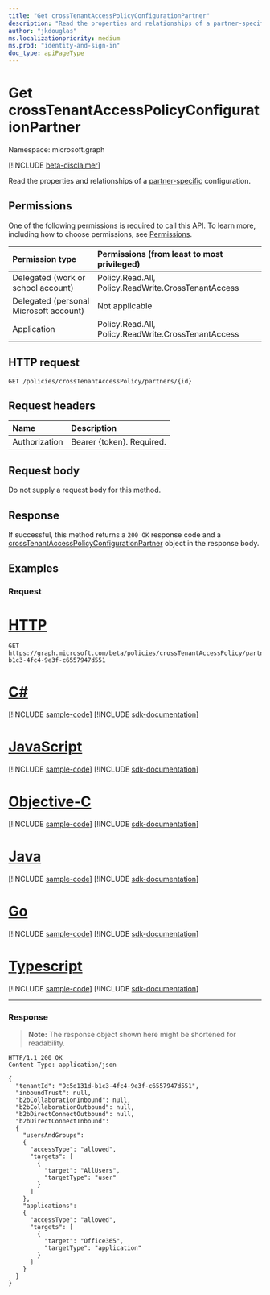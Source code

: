 ```yaml
---
title: "Get crossTenantAccessPolicyConfigurationPartner"
description: "Read the properties and relationships of a partner-specific configuration."
author: "jkdouglas"
ms.localizationpriority: medium
ms.prod: "identity-and-sign-in"
doc_type: apiPageType
---
```


# Get crossTenantAccessPolicyConfigurationPartner

Namespace: microsoft.graph

[!INCLUDE [beta-disclaimer](../../includes/beta-disclaimer.md)]

Read the properties and relationships of a [partner-specific](../resources/crosstenantaccesspolicyconfigurationpartner.md) configuration.

## Permissions

One of the following permissions is required to call this API. To learn more, including how to choose permissions, see [Permissions](/graph/permissions-reference).

|Permission type|Permissions (from least to most privileged)|
|:---|:---|
|Delegated (work or school account)|Policy.Read.All, Policy.ReadWrite.CrossTenantAccess|
|Delegated (personal Microsoft account)|Not applicable|
|Application|Policy.Read.All, Policy.ReadWrite.CrossTenantAccess|

## HTTP request

<!-- {
  "blockType": "ignored"
}
-->

``` http
GET /policies/crossTenantAccessPolicy/partners/{id}
```

## Request headers

|Name|Description|
|:---|:---|
|Authorization|Bearer {token}. Required.|

## Request body

Do not supply a request body for this method.

## Response

If successful, this method returns a `200 OK` response code and a [crossTenantAccessPolicyConfigurationPartner](../resources/crosstenantaccesspolicyconfigurationpartner.md) object in the response body.

## Examples

### Request


# [HTTP](#tab/http)
<!-- {
  "blockType": "request",
  "name": "get_crosstenantaccesspolicyconfigurationpartner"
}
-->

``` http
GET https://graph.microsoft.com/beta/policies/crossTenantAccessPolicy/partners/9c5d131d-b1c3-4fc4-9e3f-c6557947d551
```
# [C#](#tab/csharp)
[!INCLUDE [sample-code](../includes/snippets/csharp/get-crosstenantaccesspolicyconfigurationpartner-csharp-snippets.md)]
[!INCLUDE [sdk-documentation](../includes/snippets/snippets-sdk-documentation-link.md)]

# [JavaScript](#tab/javascript)
[!INCLUDE [sample-code](../includes/snippets/javascript/get-crosstenantaccesspolicyconfigurationpartner-javascript-snippets.md)]
[!INCLUDE [sdk-documentation](../includes/snippets/snippets-sdk-documentation-link.md)]

# [Objective-C](#tab/objc)
[!INCLUDE [sample-code](../includes/snippets/objc/get-crosstenantaccesspolicyconfigurationpartner-objc-snippets.md)]
[!INCLUDE [sdk-documentation](../includes/snippets/snippets-sdk-documentation-link.md)]

# [Java](#tab/java)
[!INCLUDE [sample-code](../includes/snippets/java/get-crosstenantaccesspolicyconfigurationpartner-java-snippets.md)]
[!INCLUDE [sdk-documentation](../includes/snippets/snippets-sdk-documentation-link.md)]

# [Go](#tab/go)
[!INCLUDE [sample-code](../includes/snippets/go/get-crosstenantaccesspolicyconfigurationpartner-go-snippets.md)]
[!INCLUDE [sdk-documentation](../includes/snippets/snippets-sdk-documentation-link.md)]

# [Typescript](#tab/typescript)
[!INCLUDE [sample-code](../includes/snippets/typescript/get-crosstenantaccesspolicyconfigurationpartner-typescript-snippets.md)]
[!INCLUDE [sdk-documentation](../includes/snippets/snippets-sdk-documentation-link.md)]

---


### Response

>**Note:** The response object shown here might be shortened for readability.
<!-- {
  "blockType": "response",
  "truncated": true,
  "@odata.type": "microsoft.graph.crossTenantAccessPolicyConfigurationPartner"
}
-->

``` http
HTTP/1.1 200 OK
Content-Type: application/json

{
  "tenantId": "9c5d131d-b1c3-4fc4-9e3f-c6557947d551",
  "inboundTrust": null,
  "b2bCollaborationInbound": null,
  "b2bCollaborationOutbound": null,
  "b2bDirectConnectOutbound": null,
  "b2bDirectConnectInbound":
  {
    "usersAndGroups": 
    {
      "accessType": "allowed",
      "targets": [
        {
          "target": "AllUsers",
          "targetType": "user"
        }
      ]
    },
    "applications":
    {
      "accessType": "allowed",
      "targets": [
        {
          "target": "Office365",
          "targetType": "application"
        }
      ]
    }
  }
}
```
